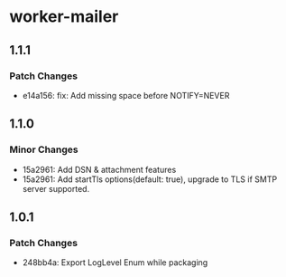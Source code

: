# worker-mailer

## 1.1.1

### Patch Changes

- e14a156: fix: Add missing space before NOTIFY=NEVER

## 1.1.0

### Minor Changes

- 15a2961: Add DSN & attachment features
- 15a2961: Add startTls options(default: true), upgrade to TLS if SMTP server supported.

## 1.0.1

### Patch Changes

- 248bb4a: Export LogLevel Enum while packaging
